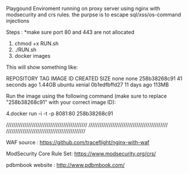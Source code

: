 

Playgound Enviroment running on proxy server using nginx with modsecurity and crs rules.
the purpse is to escape sql/xss/os-command injections


Steps :
*make sure port 80 and 443 are not allocated

1. chmod +x RUN.sh
2. ./RUN.sh
3. docker images

This will show something like:

REPOSITORY          TAG                 IMAGE ID            CREATED             SIZE
none                none                258b38268c91        41 seconds ago      1.44GB
ubuntu              xenial              0b1edfbffd27        11 days ago         113MB

Run the image using the following command (make sure to replace "258b38268c91" with your correct image ID):


4.docker run -i -t -p 8081:80 258b38268c91



////////////////////////////////////////////
///////////////////////////////////////////
///////////////////////////////////////////


WAF source : 
https://github.com/traceflight/nginx-with-waf

ModSecurity Core Rule Set:
https://www.modsecurity.org/crs/

pdbmbook website :
http://www.pdbmbook.com/

